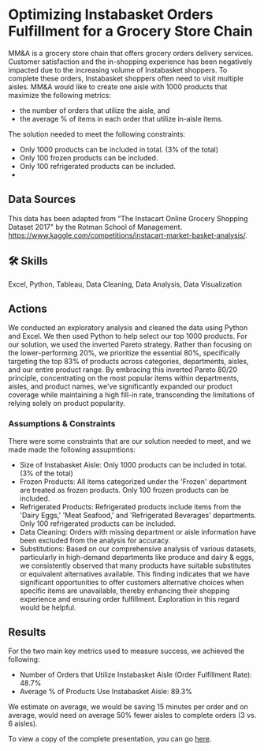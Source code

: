 
# Optimizing Instabasket Orders Fulfillment for a Grocery Store Chain

MM&A is a grocery store chain that offers grocery orders delivery services. Customer satisfaction and the in-shopping experience has been negatively impacted due to the increasing volume of Instabasket shoppers. To complete these orders, Instabasket shoppers often need to visit multiple aisles. MM&A would like to create one aisle with 1000 products that maximize the following metrics:
* the number of orders that utilize the aisle, and 
* the average % of items in each order that utilize in-aisle items.

The solution needed to meet the following constraints: 
* Only 1000 products can be included in total. (3% of the total)
* Only 100 frozen products can be included. 
* Only 100 refrigerated products can be included.
* 
## Data Sources

This data has been adapted from “The Instacart Online Grocery Shopping Dataset 2017" by the Rotman School of Management.  
https://www.kaggle.com/competitions/instacart-market-basket-analysis/.


## 🛠 Skills
Excel, Python, Tableau, Data Cleaning, Data Analysis, Data Visualization 


## Actions 
We conducted an exploratory analysis and cleaned the data using Python and Excel. We then used Python to help select our top 1000 products. For our solution, we used the inverted Pareto strategy. Rather than focusing on the lower-performing 20%, we prioritize the essential 80%, specifically targeting the top 83% of products across categories, departments, aisles, and our entire product range. By embracing this inverted Pareto 80/20 principle, concentrating on the most popular items within departments, aisles, and product names, we've significantly expanded our product coverage while maintaining a high fill-in rate, transcending the limitations of relying solely on product popularity.

### Assumptions & Constraints 
There were some constraints that are our solution needed to meet, and we made made the following assupmtions: 
* Size of Instabasket Aisle: Only 1000 products can be included in total. (3% of the total) 
* Frozen Products: All items categorized under the 'Frozen' department are treated as frozen products. Only 100 frozen products can be included.  
* Refrigerated Products: Refrigerated products include items from the 'Dairy Eggs,' 'Meat Seafood,' and 'Refrigerated Beverages' departments. Only 100 refrigerated products can be included. 
* Data Cleaning: Orders with missing department or aisle information have been excluded from the analysis for accuracy.
* Substitutions: Based on our comprehensive analysis of various datasets, particularly in high-demand departments like produce and dairy & eggs, we consistently observed that many products have suitable substitutes or equivalent alternatives available. This finding indicates that we have significant opportunities to offer customers alternative choices when specific items are unavailable, thereby enhancing their shopping experience and ensuring order fulfillment. Exploration in this regard would be helpful. 


## Results
For the two main key metrics used to measure success, we achieved the following: 
* Number of Orders that Utilize Instabasket Aisle (Order Fulfillment Rate): 48.7%
* Average % of Products Use Instabasket Aisle: 89.3%

We estimate on average, we would be saving 15 minutes per order and on average, would need on average 50% fewer aisles to complete orders (3 vs. 6 aisles). 

To view a copy of the complete presentation, you can go <a href="https://docs.google.com/presentation/d/1vS8dmFt5MpRSoHzwUz5GZ9kqWjYAZXvK/edit?usp=sharing&ouid=108620003158556993566&rtpof=true&sd=true">here</a>.

